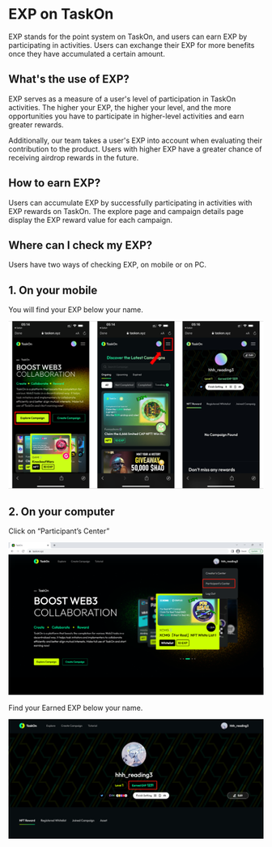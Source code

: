 # EXP on TaskOn

EXP stands for the point system on TaskOn, and users can earn EXP by participating in activities. Users can exchange their EXP for more benefits once they have accumulated a certain amount.

## What's the use of EXP?

EXP serves as a measure of a user's level of participation in TaskOn activities. The higher your EXP, the higher your level, and the more opportunities you have to participate in higher-level activities and earn greater rewards.

Additionally, our team takes a user's EXP into account when evaluating their contribution to the product. Users with higher EXP have a greater chance of receiving airdrop rewards in the future.

## How to earn EXP?

Users can accumulate EXP by successfully participating in activities with EXP rewards on TaskOn. The explore page and campaign details page display the EXP reward value for each campaign.

## Where can I check my EXP?

Users have two ways of checking EXP, on mobile or on PC.

## 1. On your mobile

You will find your EXP below your name.

![Untitled](EXP%20on%20TaskOn%20a56aed8a8ebe4088a01436d8a126a836/Untitled.png)

## 2. On your computer

Click on “Participant’s Center”

![14.png](EXP%20on%20TaskOn%20a56aed8a8ebe4088a01436d8a126a836/14.png)

Find your Earned EXP below your name.

![33.png](EXP%20on%20TaskOn%20a56aed8a8ebe4088a01436d8a126a836/33.png)